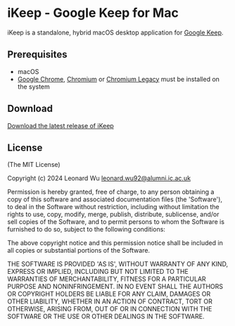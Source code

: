 # iKeep - Google Keep for Mac

iKeep is a standalone, hybrid macOS desktop application for [Google Keep](https://www.google.com/keep/).

## Prerequisites

-   macOS
-   [Google Chrome](https://www.google.com/chrome/), [Chromium](https://www.chromium.org/Home/) or [Chromium Legacy](https://github.com/blueboxd/chromium-legacy#readme) must be installed on the system

## Download

[Download the latest release of iKeep](https://github.com/leonardw/ikeep/releases/latest)

## License

(The MIT License)

Copyright (c) 2024 Leonard Wu <leonard.wu92@alumni.ic.ac.uk>

Permission is hereby granted, free of charge, to any person obtaining a copy of this software and associated documentation files (the 'Software'), to deal in the Software without restriction, including without limitation the rights to use, copy, modify, merge, publish, distribute, sublicense, and/or sell copies of the Software, and to permit persons to whom the Software is furnished to do so, subject to the following conditions:

The above copyright notice and this permission notice shall be included in all copies or substantial portions of the Software.

THE SOFTWARE IS PROVIDED 'AS IS', WITHOUT WARRANTY OF ANY KIND, EXPRESS OR IMPLIED, INCLUDING BUT NOT LIMITED TO THE WARRANTIES OF MERCHANTABILITY, FITNESS FOR A PARTICULAR PURPOSE AND NONINFRINGEMENT. IN NO EVENT SHALL THE AUTHORS OR COPYRIGHT HOLDERS BE LIABLE FOR ANY CLAIM, DAMAGES OR OTHER LIABILITY, WHETHER IN AN ACTION OF CONTRACT, TORT OR OTHERWISE, ARISING FROM, OUT OF OR IN CONNECTION WITH THE SOFTWARE OR THE USE OR OTHER DEALINGS IN THE SOFTWARE.
